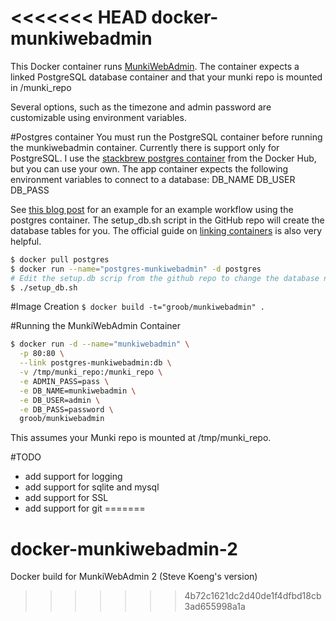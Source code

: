 <<<<<<< HEAD
docker-munkiwebadmin
==========

This Docker container runs [MunkiWebAdmin](https://code.google.com/p/munki/wiki/MunkiWebAdmin).
The container expects a linked PostgreSQL database container and that your munki repo is mounted
in /munki_repo

Several options, such as the timezone and admin password are customizable using environment variables.

#Postgres container
You must run the PostgreSQL container before running the munkiwebadmin container.
Currently there is support only for PostgreSQL.
I use the [stackbrew postgres container](https://registry.hub.docker.com/_/postgres/) from the Docker Hub, but you can use your own. The app container expects the following environment variables to connect to a database:
DB_NAME
DB_USER
DB_PASS

See [this blog post](http://davidamick.wordpress.com/2014/07/19/docker-postgresql-workflow/) for an example for an example workflow using the postgres container.
The setup_db.sh script in the GitHub repo will create the database tables for you.
The official guide on [linking containers](https://docs.docker.com/userguide/dockerlinks/) is also very helpful.

```bash
$ docker pull postgres
$ docker run --name="postgres-munkiwebadmin" -d postgres
# Edit the setup.db scrip from the github repo to change the database name, user and password before running it.
$ ./setup_db.sh
```

#Image Creation
```$ docker build -t="groob/munkiwebadmin" .```

#Running the MunkiWebAdmin Container

```bash
$ docker run -d --name="munkiwebadmin" \
  -p 80:80 \
  --link postgres-munkiwebadmin:db \
  -v /tmp/munki_repo:/munki_repo \
  -e ADMIN_PASS=pass \
  -e DB_NAME=munkiwebadmin \
  -e DB_USER=admin \
  -e DB_PASS=password \
  groob/munkiwebadmin
```
This assumes your Munki repo is mounted at /tmp/munki_repo.

#TODO
* add support for logging
* add support for sqlite and mysql
* add support for SSL
* add support for git
=======
# docker-munkiwebadmin-2
Docker build for MunkiWebAdmin 2 (Steve Koeng's version)

>>>>>>> 4b72c1621dc2d40de1f4dfbd18cb3ad655998a1a
